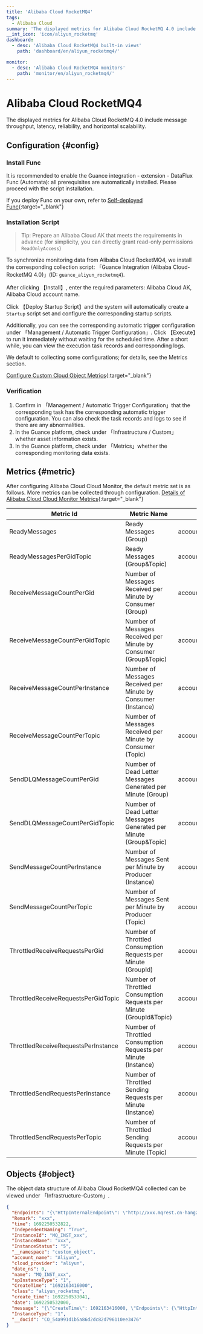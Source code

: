 ```yaml
---
title: 'Alibaba Cloud RocketMQ4'
tags: 
  - Alibaba Cloud
summary: 'The displayed metrics for Alibaba Cloud RocketMQ 4.0 include message throughput, latency, reliability, and horizontal scalability.'
__int_icon: 'icon/aliyun_rocketmq'
dashboard:
  - desc: 'Alibaba Cloud RocketMQ4 built-in views'
    path: 'dashboard/en/aliyun_rocketmq4/'

monitor:
  - desc: 'Alibaba Cloud RocketMQ4 monitors'
    path: 'monitor/en/aliyun_rocketmq4/'
---
```


<!-- markdownlint-disable MD025 -->
# Alibaba Cloud RocketMQ4
<!-- markdownlint-enable -->

The displayed metrics for Alibaba Cloud RocketMQ 4.0 include message throughput, latency, reliability, and horizontal scalability.


## Configuration {#config}

### Install Func

It is recommended to enable the Guance integration - extension - DataFlux Func (Automata): all prerequisites are automatically installed. Please proceed with the script installation.

If you deploy Func on your own, refer to [Self-deployed Func](https://func.guance.com/doc/script-market-guance-integration/){:target="_blank"}


### Installation Script

> Tip: Prepare an Alibaba Cloud AK that meets the requirements in advance (for simplicity, you can directly grant read-only permissions `ReadOnlyAccess`)

To synchronize monitoring data from Alibaba Cloud RocketMQ4, we install the corresponding collection script: 「Guance Integration (Alibaba Cloud-RocketMQ 4.0)」(ID: `guance_aliyun_rocketmq4`).

After clicking 【Install】, enter the required parameters: Alibaba Cloud AK, Alibaba Cloud account name.

Click 【Deploy Startup Script】and the system will automatically create a `Startup` script set and configure the corresponding startup scripts.

Additionally, you can see the corresponding automatic trigger configuration under 「Management / Automatic Trigger Configuration」. Click 【Execute】to run it immediately without waiting for the scheduled time. After a short while, you can view the execution task records and corresponding logs.

We default to collecting some configurations; for details, see the Metrics section.

[Configure Custom Cloud Object Metrics](https://func.guance.com/doc/script-market-guance-aliyun-monitor/){:target="_blank"}


### Verification

1. Confirm in 「Management / Automatic Trigger Configuration」that the corresponding task has the corresponding automatic trigger configuration. You can also check the task records and logs to see if there are any abnormalities.
2. In the Guance platform, check under 「Infrastructure / Custom」whether asset information exists.
3. In the Guance platform, check under 「Metrics」whether the corresponding monitoring data exists.

## Metrics {#metric}
After configuring Alibaba Cloud Cloud Monitor, the default metric set is as follows. More metrics can be collected through configuration. [Details of Alibaba Cloud Cloud Monitor Metrics](https://help.aliyun.com/document_detail/163515.html){:target="_blank"}

| Metric Id                | Metric Name      | Dimensions        | Statistics      | Unit     |
| ---- | ---- | ---- | ---- | ---- |
| ReadyMessages                       | Ready Messages (Group)                    | account_name,InstanceName | Average,Maximum | count      |
| ReadyMessagesPerGidTopic            | Ready Messages (Group&Topic)              | account_name,InstanceName | Average,Maximum | count      |
| ReceiveMessageCountPerGid           | Number of Messages Received per Minute by Consumer (Group)        | account_name,InstanceName | Average,Maximum | count/min  |
| ReceiveMessageCountPerGidTopic      | Number of Messages Received per Minute by Consumer (Group&Topic)  | account_name,InstanceName | Average,Maximum | count/min  |
| ReceiveMessageCountPerInstance      | Number of Messages Received per Minute by Consumer (Instance) | account_name,InstanceName | Average,Maximum | count/min  |
| ReceiveMessageCountPerTopic         | Number of Messages Received per Minute by Consumer (Topic)      | account_name,InstanceName | Average,Maximum | count/min  |
| SendDLQMessageCountPerGid           | Number of Dead Letter Messages Generated per Minute (Group)        | account_name,InstanceName | Average,Maximum | count/min  |
| SendDLQMessageCountPerGidTopic      | Number of Dead Letter Messages Generated per Minute (Group&Topic)  | account_name,InstanceName | Average,Maximum | count/min  |
| SendMessageCountPerInstance         | Number of Messages Sent per Minute by Producer (Instance)     | account_name,InstanceName | Average,Maximum | count/min  |
| SendMessageCountPerTopic            | Number of Messages Sent per Minute by Producer (Topic)        | account_name,InstanceName | Average,Maximum | count/min  |
| ThrottledReceiveRequestsPerGid      | Number of Throttled Consumption Requests per Minute (GroupId)          | account_name,InstanceName | Average,Maximum | counts/min |
| ThrottledReceiveRequestsPerGidTopic | Number of Throttled Consumption Requests per Minute (GroupId&Topic)    | account_name,InstanceName | Average,Maximum | counts/min |
| ThrottledReceiveRequestsPerInstance | Number of Throttled Consumption Requests per Minute (Instance)         | account_name,InstanceName | Average,Maximum | counts/min |
| ThrottledSendRequestsPerInstance    | Number of Throttled Sending Requests per Minute (Instance)         | account_name,InstanceName | Average,Maximum | counts/min |
| ThrottledSendRequestsPerTopic       | Number of Throttled Sending Requests per Minute (Topic)            | account_name,InstanceName | Average,Maximum | counts/min |

## Objects {#object}

The object data structure of Alibaba Cloud RocketMQ4 collected can be viewed under 「Infrastructure-Custom」.

```json
{
  "Endpoints": "{\"HttpInternalEndpoint\": \"http://xxx.mqrest.cn-hangzhou-internal.aliyuncs.com\", \"HttpInternetEndpoint\": \"http://xxx.mqrest.cn-hangzhou.aliyuncs.com\", \"HttpInternetSecureEndpoint\": \"\", \"TcpEndpoint\": \"http://MQ_INST_xxx.cn-hangzhou.mq-vpc.aliyuncs.com:8080\", \"TcpInternetEndpoint\": \"http://MQ_INST_xxx.cn-hangzhou.mq.aliyuncs.com:80\"}",
  "Remark": "xxx",
  "time": 1692250532822,
  "IndependentNaming": "True",
  "InstanceId": "MQ_INST_xxx",
  "InstanceName": "xxx",
  "InstanceStatus": "5",
  "__namespace": "custom_object",
  "account_name": "Aliyun",
  "cloud_provider": "aliyun",
  "date_ns": 0,
  "name": "MQ_INST_xxx",
  "spInstanceType": "1",
  "CreateTime": "1692163416000",
  "class": "aliyun_rocketmq",
  "create_time": 1692250533041,
  "date": 1692250532000,
  "message": "{\"CreateTime\": 1692163416000, \"Endpoints\": {\"HttpInternalEndpoint\": \"http://xxx.mqrest.cn-hangzhou-internal.aliyuncs.com\", \"HttpInternetEndpoint\": \"http://xxx.mqrest.cn-hangzhou.aliyuncs.com\", \"HttpInternetSecureEndpoint\": \"\", \"TcpEndpoint\": \"http://MQ_INST_xxx.cn-hangzhou.mq-vpc.aliyuncs.com:8080\", \"TcpInternetEndpoint\": \"http://MQ_INST_xxx.cn-hangzhou.mq.aliyuncs.com:80\"}, \"IndependentNaming\": true, \"InstanceId\": \"MQ_INST_xxx\", \"InstanceName\": \"xxx\", \"InstanceStatus\": 5, \"InstanceType\": 1, \"Remark\": \"xxx\", \"spInstanceId\": \"\", \"spInstanceType\": 1}",
  "InstanceType": "1",
  "__docid": "CO_54a991d1b5a86d2dc82d796110ee3476"
}
```